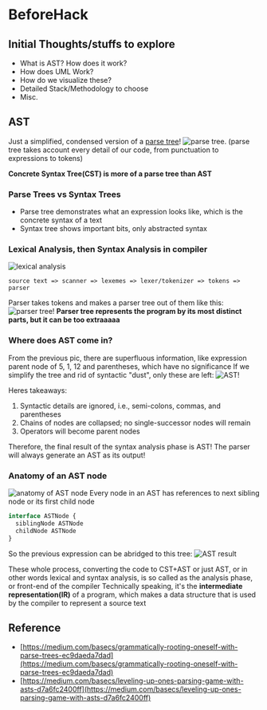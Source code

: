 # BeforeHack
## Initial Thoughts/stuffs to explore
- What is AST? How does it work?
- How does UML Work?
- How do we visualize these?
- Detailed Stack/Methodology to choose
- Misc.
## AST
Just a simplified, condensed version of a [parse tree](https://t1.daumcdn.net/cfile/tistory/2468CD39516B9E2B30)!
![parse tree](https://t1.daumcdn.net/cfile/tistory/2468CD39516B9E2B30).
(parse tree takes account every detail of our code, from punctuation to expressions to tokens)

**Concrete Syntax Tree(CST) is more of a parse tree than AST**

### Parse Trees vs Syntax Trees
- Parse tree demonstrates what an expression looks like, which is the concrete syntax of a text
- Syntax tree shows important bits, only abstracted syntax

### Lexical Analysis, then Syntax Analysis in compiler
![lexical analysis](https://cdn-images-1.medium.com/max/900/1*2WYz6w470aMymWzmQKYLHQ.jpeg)
```text
source text => scanner => lexemes => lexer/tokenizer => tokens => parser
```
Parser takes tokens and makes a parser tree out of them like this:
![parser tree!](https://cdn-images-1.medium.com/max/1200/1*hy0NjQ4pe44ysbU_eKFaXg.jpeg)
**Parser tree represents the program by its most distinct parts, but it can be too extraaaaa**

### Where does AST come in?

From the previous pic, there are superfluous information, like expression parent node of 5, 1, 12 and parentheses, which have no significance
If we simplify the tree and rid of syntactic "dust", only these are left:
![AST!](https://cdn-images-1.medium.com/max/1200/1*T0Zo8ZLDDm0m0fSmmkj7wA.jpeg)

Heres takeaways:
1. Syntactic details are ignored, i.e., semi-colons, commas, and parentheses
2. Chains of nodes are collapsed; no single-successor nodes will remain
3. Operators will become parent nodes

Therefore, the final result of the syntax analysis phase is AST! The parser will always generate an AST as its output!

### Anatomy of an AST node

![anatomy of AST node](https://cdn-images-1.medium.com/max/1200/1*NO_p9739sX6Tf-ESRkSKaw.jpeg)
Every node in an AST has references to next sibling node or its first child node

```typescript
interface ASTNode {
  siblingNode ASTNode
  childNode ASTNode
}
```
So the previous expression can be abridged to this tree:
![AST result](https://cdn-images-1.medium.com/max/1200/1*0n73V3Ld0e-nTmZKGw3OpQ.jpeg)

These whole process, converting the code to CST+AST or just AST, or in other words lexical and syntax analysis, is so called as the analysis phase, or front-end of the compiler
Technically speaking, it's the **intermediate representation(IR)** of a program, which makes a data structure that is used by the compiler to represent a source text

## Reference

- [https://medium.com/basecs/grammatically-rooting-oneself-with-parse-trees-ec9daeda7dad](https://medium.com/basecs/grammatically-rooting-oneself-with-parse-trees-ec9daeda7dad)
- [https://medium.com/basecs/leveling-up-ones-parsing-game-with-asts-d7a6fc2400ff](https://medium.com/basecs/leveling-up-ones-parsing-game-with-asts-d7a6fc2400ff)
